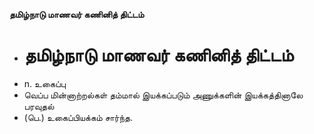**தமிழ்நாடு மாணவர் கணினித் திட்டம்**
- # தமிழ்நாடு மாணவர் கணினித் திட்டம்
- n. உகைப்பு
- வெப்ப மின்னாற்றல்கள் தம்மால் இயக்கப்படும் அணுக்களின் இயக்கத்தினாலே பரவுதல்
- (பெ.) உகைப்பியக்கம் சார்ந்த.

